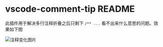 # vscode-comment-tip README

此插件用于解决多行注释折叠之后只剩下 `/** ...` 看不出来什么意思的问题。效果如下图

![注释变化图片](image/commment.png)
